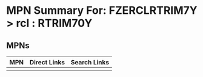 



# MPN Summary For: FZERCLRTRIM7Y > rcl : RTRIM70Y

## MPNs
  

|MPN|Direct Links|Search Links|
| :--- | :--- | :--- |
||||
